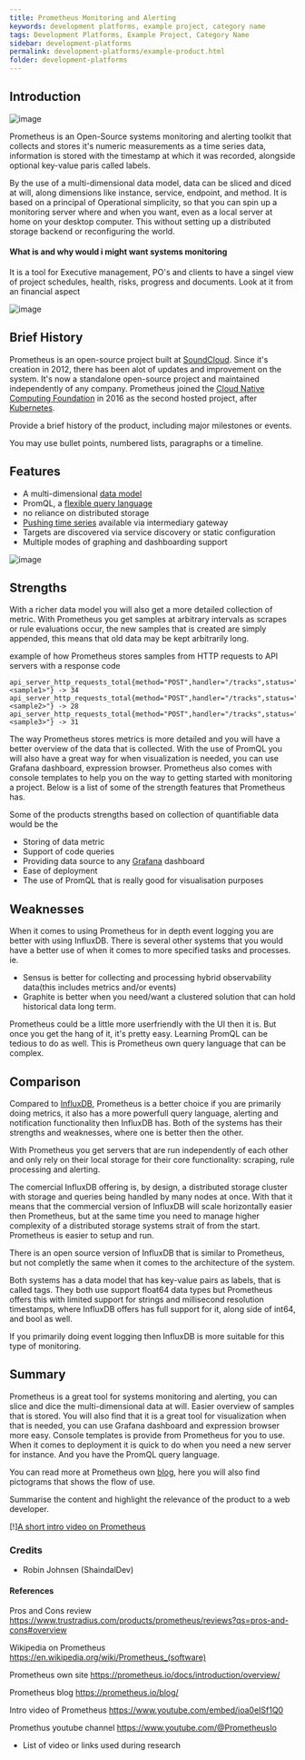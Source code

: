 ```yaml
---
title: Prometheus Monitoring and Alerting
keywords: development platforms, example project, category name
tags: Development Platforms, Example Project, Category Name
sidebar: development-platforms
permalink: development-platforms/example-product.html
folder: development-platforms
---
```


## Introduction
![image](https://user-images.githubusercontent.com/89133440/217799993-db6dc66a-07c9-4ed9-bd3e-bd1500737fb8.png)


Prometheus is an Open-Source systems monitoring and alerting toolkit that collects and stores it's numeric measurements as a time series data, information is stored with the timestamp at which it was recorded, alongside optional key-value paris called labels. 

By the use of a multi-dimensional data model, data can be sliced and diced at will, along dimensions like instance, service, endpoint, and method.
It is based on a principal of Operational simplicity, so that you can spin up a monitoring server where and when you want, even as a local server at home on your desktop computer. This without setting up a distributed storage backend or reconfiguring the world. 

#### What is and why would i might want systems monitoring
It is a tool for Executive management, PO's and clients to have a singel view of project schedules, health, risks, progress and documents. Look at it from an financial aspect

![image](https://user-images.githubusercontent.com/89133440/217797879-a9a03c77-ded7-47f3-8654-49afd4dab336.png)


## Brief History
Prometheus is an open-source project built at [SoundCloud](https://soundcloud.com/discover). Since it's creation in 2012, there has been alot of updates and improvement on the system. It's now a standalone open-source project and maintained independently of any company. 
Prometheus joined the [Cloud Native Computing Foundation](https://www.cncf.io/) in 2016 as the second hosted project, after [Kubernetes](https://kubernetes.io/).


Provide a brief history of the product, including major milestones or events.

You may use bullet points, numbered lists, paragraphs or a timeline.

## Features

* A multi-dimensional [data model](https://prometheus.io/docs/concepts/data_model/)
* PromQL, a [flexible query language](https://prometheus.io/docs/prometheus/latest/querying/basics/)
* no reliance on distributed storage
* [Pushing time series](https://prometheus.io/docs/instrumenting/pushing/) available via intermediary gateway
* Targets are discovered via service discovery or static configuration
* Multiple modes of graphing and dashboarding support

![image](https://user-images.githubusercontent.com/89133440/217797307-ab44f040-937b-44d8-9a80-109d1b2ca80f.png)


## Strengths

With a richer data model you will also get a more detailed collection of metric. With Prometheus you get samples at arbitrary intervals as scrapes or rule evaluations occur, the new samples that is created are simply appended, this means that old data may be kept arbitrarily long.

example of how Prometheus stores samples from HTTP requests to API servers with a response code 

```
api_server_http_requests_total{method="POST",handler="/tracks",status="500",instance="<sample1>"} -> 34
api_server_http_requests_total{method="POST",handler="/tracks",status="500",instance="<sample2>"} -> 28
api_server_http_requests_total{method="POST",handler="/tracks",status="500",instance="<sample3>"} -> 31 
```
The way Prometheus stores metrics is more detailed and you will have a better overview of the data that is collected. With the use of PromQL you will also have a great way for when visualization is needed, you can use Grafana dashboard, expression browser. Prometheus also comes with console templates to help you on the way to getting started with monitoring a project. Below is a list of some of the strength features that Prometheus has.

Some of the products strengths based on collection of quantifiable data would be the
* Storing of data metric
* Support of code queries
* Providing data source to any [Grafana](https://grafana.com/) dashboard
* Ease of deployment
* The use of PromQL that is really good for visualisation purposes


## Weaknesses

When it comes to using Prometheus for in depth event logging you are better with using InfluxDB. There is several other systems that you would have a better use of when it comes to more specified tasks and processes.
ie. 
* Sensus is better for collecting and processing hybrid observability data(this includes metrics and/or events)
* Graphite is better when you need/want a clustered solution that can hold historical data long term.


Prometheus could be a little more userfriendly with the UI then it is. But once you get the hang of it, it's pretty easy. Learning PromQL can be tedious to do as well. This is Prometheus own query language that can be complex. 



## Comparison

Compared to [InfluxDB](https://www.influxdata.com/), Prometheus is a better choice if you are primarily doing metrics, it also has a more powerfull query language, alerting and notification functionality then InfluxDB has. Both of the systems has their strengths and weaknesses, where one is better then the other. 

With Prometheus you get servers that are run independently of each other and only rely on their local storage for their core functionality: scraping, rule processing and alerting.

The comercial InfluxDB offering is, by design, a distributed storage cluster with storage and queries being handled by many nodes at once. With that it means that the commercial version of InfluxDB will scale horizontally easier then Prometheus, but at the same time you need to manage higher complexity of a distributed storage systems strait of from the start. Prometheus is easier to setup and run. 

There is an open source version of InfluxDB that is similar to Prometheus, but not completly the same when it comes to the architecture of the system.

Both systems has a data model that has key-value pairs as labels, that is called tags. They both use support float64 data types but Prometheus offers this with limited support for strings and millisecond resolution timestamps, where InfluxDB offers has full support for it, along side of int64, and bool as well.

If you primarily doing event logging then InfluxDB is more suitable for this type of monitoring.


## Summary
Prometheus is a great tool for systems monitoring and alerting, you can slice and dice the multi-dimensional data at will. Easier overview of samples that is stored. 
You will also find that it is a great tool for visualization when that is needed, you can use Grafana dashboard and expression browser more easy. Console templates is provide from Prometheus for you to use. 
When it comes to deployment it is quick to do when you need a new server for instance. And you have the PromQL query language. 

You can read more at Prometheus own [blog](https://prometheus.io/blog/), here you will also find pictograms that shows the flow of use.


Summarise the content and highlight the relevance of the product to a web developer.

[!][A short intro video on Prometheus](https://www.youtube.com/embed/ioa0eISf1Q0)

### Credits

- Robin Johnsen (ShaindalDev)

#### References
Pros and Cons review https://www.trustradius.com/products/prometheus/reviews?qs=pros-and-cons#overview

Wikipedia on Prometheus https://en.wikipedia.org/wiki/Prometheus_(software)

Prometheus own site https://prometheus.io/docs/introduction/overview/

Prometheus blog https://prometheus.io/blog/

Intro video of Prometheus https://www.youtube.com/embed/ioa0eISf1Q0

Promethus youtube channel https://www.youtube.com/@PrometheusIo
- List of video or links used during research
